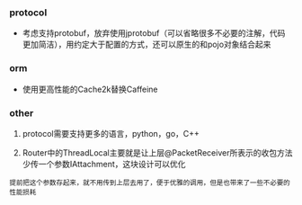 ### protocol

- 考虑支持protobuf，放弃使用jprotobuf（可以省略很多不必要的注解，代码更加简洁），用约定大于配置的方式，还可以原生的和pojo对象结合起来


### orm

- 使用更高性能的Cache2k替换Caffeine

### other

1. protocol需要支持更多的语言，python，go，C++

2. Router中的ThreadLocal主要就是让上层@PacketReceiver所表示的收包方法少传一个参数IAttachment，这块设计可以优化

```
提前把这个参数存起来，就不用传到上层去用了，便于优雅的调用，但是也带来了一些不必要的性能损耗
```
